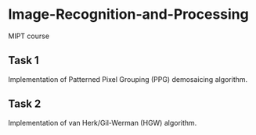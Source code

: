 # Image-Recognition-and-Processing
MIPT course

## Task 1
Implementation of Patterned Pixel Grouping (PPG) demosaicing algorithm.

## Task 2
Implementation of van Herk/Gil-Werman (HGW) algorithm.
